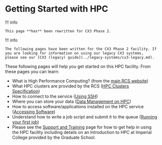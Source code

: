 # Getting Started with HPC

!!! info

    This page **has** been rewritten for CX3 Phase 2.

!!! info

    The following pages have been written for the CX3 Phase 2 facility. If you are looking for information on using our legacy CX3 systems, please see our [CX3 (legacy) guide](../legacy-systems/cx3-legacy.md).

These following pages will help you get started on this HPC facility. From these pages you can learn:

* What is High Performance Computing? (from the [main RCS website](https://www.imperial.ac.uk/admin-services/ict/self-service/research-support/rcs/))
* What HPC clusters are provided by the RCS ([HPC Clusters Specification](../cluster-specification.md))
* How to connect to the service ([Using SSH](./using-ssh.md))
* Where you can store your data ([Data Management on HPC](./data-management-on-hpc.md))
* How to access software/applications installed on the HPC service ([Accessing Software](./accessing-software.md))
* Understand how to write a job script and submit it to the queue ([Running your first job](./running-your-first-job.md))
* Please see the [Support and Training](../../support/index.md) page for how to get help in using the HPC facility including details on an Introduction to HPC at Imperial College provided by the Graduate School.
